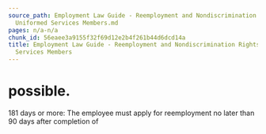 ```yaml
---
source_path: Employment Law Guide - Reemployment and Nondiscrimination Rights for
  Uniformed Services Members.md
pages: n/a-n/a
chunk_id: 56eaee3a9155f32f69d12e2b4f261b44d6dcd14a
title: Employment Law Guide - Reemployment and Nondiscrimination Rights for Uniformed
  Services Members
---
```

# possible.

181 days or more: The employee must apply for reemployment no later than 90 days after completion of
